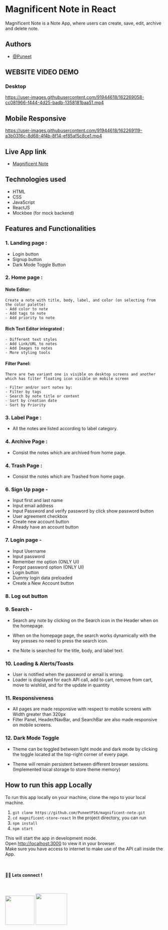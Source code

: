 # Magnificent Note in React

Magnificent Note is a Note App, where users can create, save, edit, archive and delete note.

## Authors

- [@Puneet](https://github.com/PuneetP16)

## WEBSITE VIDEO DEMO

### Desktop
https://user-images.githubusercontent.com/91944618/162269058-cc081966-f444-4d25-badb-1358181baa51.mp4
## Mobile Responsive
https://user-images.githubusercontent.com/91944618/162269119-a3b0316c-8d68-4f4b-8f14-ef85af5c8ce1.mp4

## Live App link

- [Magnificent Note](https://magnificent-note.netlify.app/)

## Technologies used

- HTML
- CSS
- JavaScript
- ReactJS
- Mockbee (for mock backend)

## Features and Functionalities

### 1. Landing page :

- Login button
- Signup button
- Dark Mode Toggle Button

### 2. Home page :

#### Note Editor:

    Create a note with title, body, label, and color (on selecting from the color palette)
    - Add color to note
    - Add tags to note
    - Add priority to note

#### Rich Text Editor integrated :

    - Different text styles
    - Add Link/URL to notes
    - Add Images to notes
    - More styling tools

#### Filter Panel:

    There are two variant one is visible on desktop screens and another which has filter floating icon visible on mobile screen

    - Filter and/or sort notes by:
    - Filter by tags
    - Search by note title or content
    - Sort by creation date
    - Sort by Priority

### 3. Label Page :

- All the notes are listed according to label category.

### 4. Archive Page :

- Consist the notes which are archived from home page.

### 4. Trash Page :

- Consist the notes which are Trashed from home page.

### 6. Sign Up page -

- Input first and last name
- Input email address
- Input Password and verify password by click show password button
- User agreement checkbox
- Create new account button
- Already have an account button

### 7. Login page -

- Input Username
- Input password
- Remember me option (ONLY UI)
- Forgot password option (ONLY UI)
- Login button
- Dummy login data preloaded
- Create a New Account button

### 8. Log out button

### 9. Search -

- Search any note by clicking on the Search icon in the Header when on the homepage.

- When on the homepage page, the search works dynamically with the key presses no need to press the search icon.

- the Note is searched for the title, body, and label text.

### 10. Loading & Alerts/Toasts

- User is notified when the password or email is wrong.
- Loader is displayed for each API call, add to cart, remove from cart, move to wishlist, and for the update in quantity

### 11. Responsiveness

- All pages are made responsive with respect to mobile screens with Width greater than 320px
- Filter Panel, Header/NavBar, and SearchBar are also made responsive on mobile screens.


### 12. Dark Mode Toggle

- Theme can be toggled between light mode and dark mode by clicking the toggle located at the top-right corner of every page.

- Theme will remain persistent between different browser sessions. (Implemented local storage to store theme memory)

## **How to run this app Locally**

To run this app locally on your machine, clone the repo to your local machine.

1. `git clone https://github.com/PuneetP16/magnificent-note.git`
2. `cd magnificent-store-react`
   In the project directory, you can run
3. `npm install`
4. `npm start`

This will start the app in development mode.\
Open [http://localhost:3000](http://localhost:3000) to view it in your browser.\
Make sure you have access to internet to make use of the API call inside the App.

<br>

#### 👨‍💻 Lets connect !

<br>

<a href="https://twitter.com/Puneet16_/"><img src="https://img.shields.io/badge/Twitter-1DA1F2?style=for-the-badge&logo=twitter&logoColor=white" width="93px"/></a>
<a href="https://www.linkedin.com/in/Puneet16/"><img src="https://img.shields.io/badge/LinkedIn-0077B5?style=for-the-badge&logo=linkedin&logoColor=white" width="100px"/></a>
